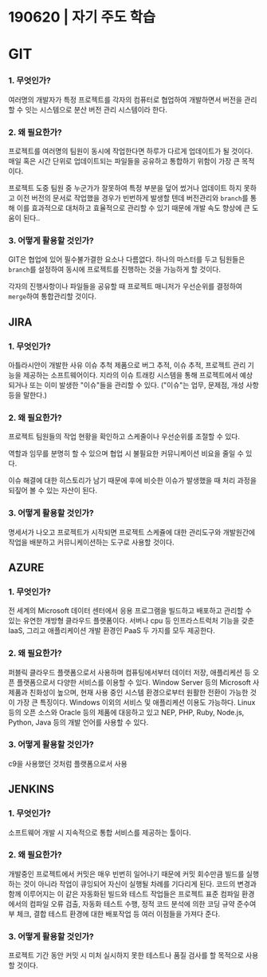 # 190620 | 자기 주도 학습



# GIT

### 1. 무엇인가?

 여러명의 개발자가 특정 프로젝트를 각자의 컴퓨터로 협업하여 개발하면서 버전을 관리할 수 잇는 시스템으로 분산 버전 관리 시스템이라 한다. 

### 2. 왜 필요한가?

 프로젝트를 여러명의 팀원이 동시에 작업한다면 하루가 다르게 업데이트가 될 것이다. 매일 혹은 시간 단위로 업데이트되는 파일들을 공유하고 통합하기 위함이 가장 큰 목적이다. 

 프로젝트 도중 팀원 중 누군가가 잘못하여 특정 부분을 덮어 썼거나 업데이트 하지 못하고 이전 버전의 문서로 작업했을 경우가 빈번하게 발생할 텐데 버전관리와 `branch`를 통해 이를 효과적으로 대처하고 효율적으로 관리할 수 있기 때문에 개발 속도 향상에  큰 도움이 된다..

### 3. 어떻게 활용할 것인가?

 GIT은 협업에 있어 필수불가결한 요소나 다름없다. 하나의 마스터를 두고 팀원들은 `branch`를 설정하여 동시에 프로젝트를 진행하는 것을 가능하게 할 것이다. 

 각자의 진행사항이나 파일들을 공유할 때 프로젝트 매니저가 우선순위를 결정하여 `merge`하여 통합관리할 것이다.



## JIRA

### 1. 무엇인가?

아틀라시안이 개발한 사유 이슈 추척 제품으로 버그 추적, 이슈 추적, 프로젝트 관리 기능을 제공하는 소프트웨어이다. 지라의 이슈 트래킹 시스템을 통해 프로젝트에서 예상 되거나 또는 이미 발생한 "이슈"들을 관리할 수 있다. ("이슈"는 업무, 문제점, 개성 사항 등을 말한다.)

### 2. 왜 필요한가?

 프로젝트 팀원들의 작업 현황을 확인하고 스케줄이나 우선순위를 조절할 수 있다.

역할과 임무를 분명히 할 수 있으며 협업 시 불필요한 커뮤니케이션 비요을 줄일 수 있다.

이슈 해결에 대한 히스토리가 남기 때문에 후에 비슷한 이슈가 발생했을 때 처리 과정을 되짚어 볼 수 있는 자산이 된다.

### 3. 어떻게 활용할 것인가?

 명세서가 나오고 프로젝트가 시작되면 프로젝트 스케쥴에 대한 관리도구와 개발원간에 작업을 배분하고 커뮤니케이션하는 도구로 사용할 것이다.



## AZURE

### 1. 무엇인가?

 전 세계의 Microsoft 데이터 센터에서 응용 프로그램을 빌드하고 배포하고 관리할 수 있는 유연한 개방형 클라우드 플랫폼이다. 서버나 cpu 등 인프라스트럭처 기능을 갖춘 IaaS, 그리고 애플리케이션 개발 환경인 PaaS 두 가지를 모두 제공한다.

### 2. 왜 필요한가?

 퍼블릭 클라우드 플랫폼으로서 사용하며 컴퓨팅에서부터 데이터 저장, 애플리케션 등 오픈 플랫폼으로서 다양한 서비스를 이용할 수 있다. Window Server 등의 Microsoft 사 제품과 친화성이 높으며, 현재 사용 중인 시스템 환경으로부터 원활한 전환이 가능한 것이 가장 큰 특징이다. Windows 이외의 서비스 및 애플리케션 이용도 가능하다. Linux 등의 오픈 소스와 Oracle 등의 제품에 대응하고 있고 NEP, PHP, Ruby, Node.js, Python, Java 등의 개발 언어를 사용할 수 있다. 

### 3. 어떻게 활용할 것인가?

 c9을 사용했던 것처럼 플랫폼으로서 사용



## JENKINS

### 1. 무엇인가?

 소프트웨어 개발 시 지속적으로 통합 서비스를 제공하는 툴이다.

### 2. 왜 필요한가?

 개발중인 프로젝트에서 커밋은 매우 빈번히 일어나기 때문에 커밋 회수만큼 빌드를 실행하는 것이 아니라 작업이 큐잉되어 자신이 실행될 차례를 기다리게 된다. 코드의 변경과 함께 이루어지는 이 같은 자동화된 빌드와 테스트 작업들은 프로젝트 표준 컴파일 환경에서의 컴파일 오류 검출, 자동화 테스트 수행, 정적 코드 분석에 의한 코딩 규약 준수여부 체크, 결합 테스트 환경에 대한 배포작업 등 여러 이점들을 가져다 준다. 

### 3. 어떻게 활용할 것인가?

 프로젝트 기간 동안 커밋 시 미처 실시하지 못한 테스트나 품질 검사를 할 목적으로 사용할 것이다.

